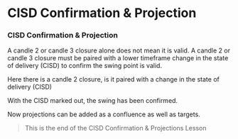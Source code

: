 # CISD Confirmation & Projection

### **CISD Confirmation & Projection**

A candle 2 or candle 3 closure alone does not mean it is valid. A candle 2 or candle 3 closure must be paired with a lower timeframe change in the state of delivery (CISD) to confirm the swing point is valid.

Here there is a candle 2 closure, is it paired with a change in the state of delivery (CISD)

[](.images/925cc40a-064f-4b42-2055-cfa8696c0a00.png)

With the CISD marked out, the swing has been confirmed.

[](.images/ae536e81-30b3-4791-60e5-00c431518b00.png)

Now projections can be added as a confluence as well as targets.

[](.images/80fa3aa8-e319-4d60-6289-b4aa5a62d900.png)

[](.images/de3e8a76-d0b0-4e54-33c6-ae1785f3f700.png)

> This is the end of the CISD Confirmation & Projections Lesson
>